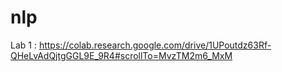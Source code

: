 # nlp
Lab 1 : https://colab.research.google.com/drive/1UPoutdz63Rf-QHeLvAdQjtgGGL9E_9R4#scrollTo=MvzTM2m6_MxM

